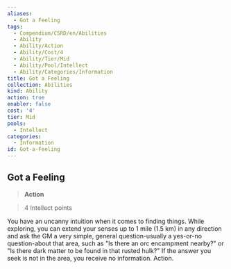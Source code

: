 ```yaml
---
aliases:
  - Got a Feeling
tags:
  - Compendium/CSRD/en/Abilities
  - Ability
  - Ability/Action
  - Ability/Cost/4
  - Ability/Tier/Mid
  - Ability/Pool/Intellect
  - Ability/Categories/Information
title: Got a Feeling
collection: Abilities
kind: Ability
action: true
enabler: false
cost: '4'
tier: Mid
pools:
  - Intellect
categories:
  - Information
id: Got-a-Feeling
---
```

## Got a Feeling    
>**Action**    
>4 Intellect points  
    
You have an uncanny intuition when it comes to finding things. While exploring, you can extend your senses up to 1 mile (1.5 km) in any direction and ask the GM a very simple, general question-usually a yes-or-no question-about that area, such as "Is there an orc encampment nearby?" or "Is there dark matter to be found in that rusted hulk?" If the answer you seek is not in the area, you receive no information. Action.
